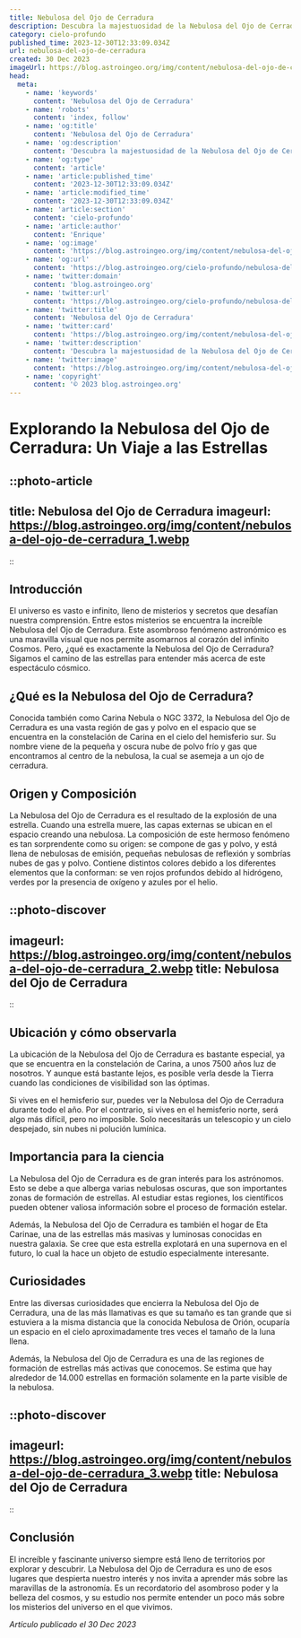 ```yaml
---
title: Nebulosa del Ojo de Cerradura
description: Descubra la majestuosidad de la Nebulosa del Ojo de Cerradura. Aprenda sobre su estructura, historia y relevancia astronómica. ¡Adéntrese en el universo!
category: cielo-profundo
published_time: 2023-12-30T12:33:09.034Z
url: nebulosa-del-ojo-de-cerradura
created: 30 Dec 2023
imageUrl: https://blog.astroingeo.org/img/content/nebulosa-del-ojo-de-cerradura_3.webp
head:
  meta:
    - name: 'keywords'
      content: 'Nebulosa del Ojo de Cerradura'
    - name: 'robots'
      content: 'index, follow'
    - name: 'og:title'
      content: 'Nebulosa del Ojo de Cerradura'
    - name: 'og:description'
      content: 'Descubra la majestuosidad de la Nebulosa del Ojo de Cerradura. Aprenda sobre su estructura, historia y relevancia astronómica. ¡Adéntrese en el universo!'
    - name: 'og:type'
      content: 'article'
    - name: 'article:published_time'
      content: '2023-12-30T12:33:09.034Z'
    - name: 'article:modified_time'
      content: '2023-12-30T12:33:09.034Z'
    - name: 'article:section'
      content: 'cielo-profundo'
    - name: 'article:author'
      content: 'Enrique'
    - name: 'og:image'
      content: 'https://blog.astroingeo.org/img/content/nebulosa-del-ojo-de-cerradura_3.webp'
    - name: 'og:url'
      content: 'https://blog.astroingeo.org/cielo-profundo/nebulosa-del-ojo-de-cerradura'
    - name: 'twitter:domain'
      content: 'blog.astroingeo.org'
    - name: 'twitter:url'
      content: 'https://blog.astroingeo.org/cielo-profundo/nebulosa-del-ojo-de-cerradura'
    - name: 'twitter:title'
      content: 'Nebulosa del Ojo de Cerradura'
    - name: 'twitter:card'
      content: 'https://blog.astroingeo.org/img/content/nebulosa-del-ojo-de-cerradura_3.webp'
    - name: 'twitter:description'
      content: 'Descubra la majestuosidad de la Nebulosa del Ojo de Cerradura. Aprenda sobre su estructura, historia y relevancia astronómica. ¡Adéntrese en el universo!'
    - name: 'twitter:image'
      content: 'https://blog.astroingeo.org/img/content/nebulosa-del-ojo-de-cerradura_3.webp'
    - name: 'copyright'
      content: '© 2023 blog.astroingeo.org'
---
```

# Explorando la Nebulosa del Ojo de Cerradura: Un Viaje a las Estrellas 

::photo-article
---
title: Nebulosa del Ojo de Cerradura
imageurl: https://blog.astroingeo.org/img/content/nebulosa-del-ojo-de-cerradura_1.webp
---
::

## Introducción

El universo es vasto e infinito, lleno de misterios y secretos que desafían nuestra comprensión. Entre estos misterios se encuentra la increíble Nebulosa del Ojo de Cerradura. Este asombroso fenómeno astronómico es una maravilla visual que nos permite asomarnos al corazón del infinito Cosmos. Pero, ¿qué es exactamente la Nebulosa del Ojo de Cerradura? Sigamos el camino de las estrellas para entender más acerca de este espectáculo cósmico.

## ¿Qué es la Nebulosa del Ojo de Cerradura?

Conocida también como Carina Nebula o NGC 3372, la Nebulosa del Ojo de Cerradura es una vasta región de gas y polvo en el espacio que se encuentra en la constelación de Carina en el cielo del hemisferio sur. Su nombre viene de la pequeña y oscura nube de polvo frío y gas que encontramos al centro de la nebulosa, la cual se asemeja a un ojo de cerradura.

## Origen y Composición

La Nebulosa del Ojo de Cerradura es el resultado de la explosión de una estrella. Cuando una estrella muere, las capas externas se ubican en el espacio creando una nebulosa. La composición de este hermoso fenómeno es tan sorprendente como su origen: se compone de gas y polvo, y está llena de nebulosas de emisión, pequeñas nebulosas de reflexión y sombrías nubes de gas y polvo. Contiene distintos colores debido a los diferentes elementos que la conforman: se ven rojos profundos debido al hidrógeno, verdes por la presencia de oxígeno y azules por el helio.


::photo-discover
---
imageurl: https://blog.astroingeo.org/img/content/nebulosa-del-ojo-de-cerradura_2.webp
title: Nebulosa del Ojo de Cerradura
---
::

## Ubicación y cómo observarla

La ubicación de la Nebulosa del Ojo de Cerradura es bastante especial, ya que se encuentra en la constelación de Carina, a unos 7500 años luz de nosotros. Y aunque está bastante lejos, es posible verla desde la Tierra cuando las condiciones de visibilidad son las óptimas.

Si vives en el hemisferio sur, puedes ver la Nebulosa del Ojo de Cerradura durante todo el año. Por el contrario, si vives en el hemisferio norte, será algo más difícil, pero no imposible. Solo necesitarás un telescopio y un cielo despejado, sin nubes ni polución lumínica.

## Importancia para la ciencia

La Nebulosa del Ojo de Cerradura es de gran interés para los astrónomos. Esto se debe a que alberga varias nebulosas oscuras, que son importantes zonas de formación de estrellas. Al estudiar estas regiones, los científicos pueden obtener valiosa información sobre el proceso de formación estelar.

Además, la Nebulosa del Ojo de Cerradura es también el hogar de Eta Carinae, una de las estrellas más masivas y luminosas conocidas en nuestra galaxia. Se cree que esta estrella explotará en una supernova en el futuro, lo cual la hace un objeto de estudio especialmente interesante.

## Curiosidades

Entre las diversas curiosidades que encierra la Nebulosa del Ojo de Cerradura, una de las más llamativas es que su tamaño es tan grande que si estuviera a la misma distancia que la conocida Nebulosa de Orión, ocuparía un espacio en el cielo aproximadamente tres veces el tamaño de la luna llena.

Además, la Nebulosa del Ojo de Cerradura es una de las regiones de formación de estrellas más activas que conocemos. Se estima que hay alrededor de 14.000 estrellas en formación solamente en la parte visible de la nebulosa.


::photo-discover
---
imageurl: https://blog.astroingeo.org/img/content/nebulosa-del-ojo-de-cerradura_3.webp
title: Nebulosa del Ojo de Cerradura
---
::

## Conclusión 

El increíble y fascinante universo siempre está lleno de territorios por explorar y descubrir. La Nebulosa del Ojo de Cerradura es uno de esos lugares que despierta nuestro interés y nos invita a aprender más sobre las maravillas de la astronomía. Es un recordatorio del asombroso poder y la belleza del cosmos, y su estudio nos permite entender un poco más sobre los misterios del universo en el que vivimos.

_Artículo publicado el 30 Dec 2023_